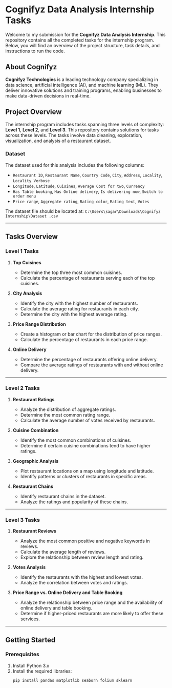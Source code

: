 # Cognifyz Data Analysis Internship Tasks

Welcome to my submission for the **Cognifyz Data Analysis Internship**. This repository contains all the completed tasks for the internship program. Below, you will find an overview of the project structure, task details, and instructions to run the code.

## About Cognifyz

**Cognifyz Technologies** is a leading technology company specializing in data science, artificial intelligence (AI), and machine learning (ML). They deliver innovative solutions and training programs, enabling businesses to make data-driven decisions in real-time.

## Project Overview

The internship program includes tasks spanning three levels of complexity: **Level 1**, **Level 2**, and **Level 3**. This repository contains solutions for tasks across these levels. The tasks involve data cleaning, exploration, visualization, and analysis of a restaurant dataset.

### Dataset

The dataset used for this analysis includes the following columns:
- `Restaurant ID`, `Restaurant Name`, `Country Code`, `City`, `Address`, `Locality`, `Locality Verbose`
- `Longitude`, `Latitude`, `Cuisines`, `Average Cost for two`, `Currency`
- `Has Table booking`, `Has Online delivery`, `Is delivering now`, `Switch to order menu`
- `Price range`, `Aggregate rating`, `Rating color`, `Rating text`, `Votes`

The dataset file should be located at: `C:\Users\sagar\Downloads\Cognifyz Internship\Dataset .csv`

---

## Tasks Overview

### Level 1 Tasks

1. **Top Cuisines**
   - Determine the top three most common cuisines.
   - Calculate the percentage of restaurants serving each of the top cuisines.

2. **City Analysis**
   - Identify the city with the highest number of restaurants.
   - Calculate the average rating for restaurants in each city.
   - Determine the city with the highest average rating.

3. **Price Range Distribution**
   - Create a histogram or bar chart for the distribution of price ranges.
   - Calculate the percentage of restaurants in each price range.

4. **Online Delivery**
   - Determine the percentage of restaurants offering online delivery.
   - Compare the average ratings of restaurants with and without online delivery.

---

### Level 2 Tasks

1. **Restaurant Ratings**
   - Analyze the distribution of aggregate ratings.
   - Determine the most common rating range.
   - Calculate the average number of votes received by restaurants.

2. **Cuisine Combination**
   - Identify the most common combinations of cuisines.
   - Determine if certain cuisine combinations tend to have higher ratings.

3. **Geographic Analysis**
   - Plot restaurant locations on a map using longitude and latitude.
   - Identify patterns or clusters of restaurants in specific areas.

4. **Restaurant Chains**
   - Identify restaurant chains in the dataset.
   - Analyze the ratings and popularity of these chains.

---

### Level 3 Tasks

1. **Restaurant Reviews**
   - Analyze the most common positive and negative keywords in reviews.
   - Calculate the average length of reviews.
   - Explore the relationship between review length and rating.

2. **Votes Analysis**
   - Identify the restaurants with the highest and lowest votes.
   - Analyze the correlation between votes and ratings.

3. **Price Range vs. Online Delivery and Table Booking**
   - Analyze the relationship between price range and the availability of online delivery and table booking.
   - Determine if higher-priced restaurants are more likely to offer these services.

---

## Getting Started

### Prerequisites

1. Install Python 3.x
2. Install the required libraries:
   ```bash
   pip install pandas matplotlib seaborn folium sklearn
